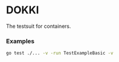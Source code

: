 # DOKKI
The testsuit for containers.

### Examples
```sh
go test ./... -v -run TestExampleBasic -v
```


